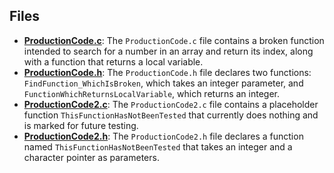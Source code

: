 
## Files
- **[ProductionCode.c](src/ProductionCode.c.driver.md)**: The `ProductionCode.c` file contains a broken function intended to search for a number in an array and return its index, along with a function that returns a local variable.
- **[ProductionCode.h](src/ProductionCode.h.driver.md)**: The `ProductionCode.h` file declares two functions: `FindFunction_WhichIsBroken`, which takes an integer parameter, and `FunctionWhichReturnsLocalVariable`, which returns an integer.
- **[ProductionCode2.c](src/ProductionCode2.c.driver.md)**: The `ProductionCode2.c` file contains a placeholder function `ThisFunctionHasNotBeenTested` that currently does nothing and is marked for future testing.
- **[ProductionCode2.h](src/ProductionCode2.h.driver.md)**: The `ProductionCode2.h` file declares a function named `ThisFunctionHasNotBeenTested` that takes an integer and a character pointer as parameters.
